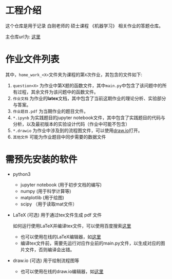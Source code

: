 # 工程介绍
这个仓库是用于记录 白刚老师的 硕士课程 《机器学习》 相关作业的答题仓库。

主仓库url为: [这里](https://github.com/chouheiwa/nankai_software_machine_learning_homework)

# 作业文件列表

其中，`home_work_<X>`文件夹为课程的第`X`次作业，其包含的文件如下:

1. `question<X>` 为作业中第X题的函数文件，其中`main.py`中包含了该问题中的所有过程，其余文件为该问题中的函数文件。
2. `作业文档` 为作业的**latex**文档，其中包含了当前这期作业的理论分析、实验部分与答案。
3. `作业题目.pdf` 为当期作业的题目文件。
4. `*.ipynb` 为实践题目的jupyter notebook文件，其中包含了实践题目的代码与分析，以及最初版本的实验设计代码（作业中可能不包含）
5. `*.drawio` 为作业中涉及到的流程图文件，可以使用[draw.io](https://www.draw.io/)打开。
6. `其他文件` 可能为作业题目中同步需要的数据文件


# 需预先安装的软件
- python3
  - jupyter notebook (用于初步文档的编写)
  - numpy (用于科学计算等)
  - matplotlib (用于绘图)
  - scipy （用于读取mat文件）
- LaTeX (可选) 用于通过tex文件生成 pdf 文件
    
    如何运行使用LaTeX并编译tex文件，可以使用百度搜索[这里](https://www.baidu.com/s?wd=LaTeX%20tex%20%E6%96%87%E4%BB%B6%E7%BC%96%E8%AF%91&rsv_spt=1&rsv_iqid=0xca807f20002b2718&issp=1&f=8&rsv_bp=1&rsv_idx=2&ie=utf-8&tn=baiduhome_pg&rsv_dl=tb&rsv_enter=1&rsv_sug2=0&rsv_btype=i&inputT=10575&rsv_sug4=10575)
  - 也可以使用在线的LaTeX编辑器，如[这里](https://www.overleaf.com/)
  - 编译tex文件前，需要先运行对应作业前的main.py文件，以生成对应的图片文件，否则编译会出错。
- draw.io (可选) 用于绘制流程图等
  - 也可以使用在线的draw.io编辑器，如[这里](https://www.draw.io/)